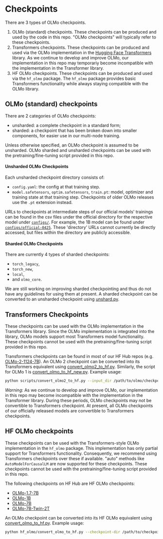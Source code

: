 Checkpoints
===

There are 3 types of OLMo checkpoints.

1. OLMo (standard) checkpoints. These checkpoints can be produced and used by the code in this repo. "OLMo checkpoints" will typically refer to these checkpoints.
2. Transformers checkpoints. These checkpoints can be produced and used via the OLMo implementation in the [Hugging Face Transformers](https://huggingface.co/docs/transformers/index) library. As we continue to develop and improve OLMo, our implementation in this repo may temporariy become incompatible with the implementation in the Transformer library.
3. HF OLMo checkpoints. These checkpoints can be produced and used via the `hf_olmo` package. The `hf_olmo` package provides basic Transformers functionality while always staying compatible with the OLMo library.

OLMo (standard) checkpoints
---

There are 2 categories of OLMo checkpoints:
- unsharded: a complete checkpoint in a standard form;
- sharded: a checkpoint that has been broken down into smaller components, for easier use in our multi-node training.

Unless otherwise specified, an OLMo checkpoint is assumed to be unsharded. OLMo sharded and unsharded checkpoints can be used with the pretraining/fine-tuning script provided in this repo.

#### Unsharded OLMo Checkpoints

Each unsharded checkpoint directory consists of:

- `config.yaml`: the config at that training step.
- `model.safetensors`, `optim.safetensors`, `train.pt`: model, optimizer and training state at that training step. Checkpoints of older OLMo releases use the `.pt` extension instead.

URLs to checkpoints at intermediate steps of our official models' trainings can be found in the csv files under the official directory for the respective model under [`configs/`](https://github.com/allenai/OLMo/blob/main/configs). For example, the 1B model can be found under [`configs/official-0425`](https://github.com/allenai/OLMo/tree/main/configs/official-0425). These 'directory' URLs cannot currently be directly accessed, but files within the directory are publicly accessible.

#### Sharded OLMo Checkpoints

There are currently 4 types of sharded checkpoints:
- `torch_legacy`,
- `torch_new`,
- `local`,
- and `olmo_core`.

We are still working on improving sharded checkpointing and thus do not have any guidelines for using them at present. A sharded checkpoint can be converted to an unsharded checkpoint using [unshard.py](https://github.com/allenai/OLMo/blob/main/scripts/unshard.py).

Transformers Checkpoints
---

These checkpoints can be used with the OLMo implementation in the Transformers library. Since the OLMo implementation is integrated into the library, OLMo models support most Transformers model functionality. These checkpoints cannot be used with the pretraining/fine-tuning script provided in this repo.

Transformers checkpoints can be found in most of our HF Hub repos (e.g. [OLMo-2-1124-7B](https://huggingface.co/allenai/OLMo-2-1124-7B)). An OLMo 2 checkpoint can be converted into its Transformers equivalent using [convert_olmo2_to_hf.py](https://github.com/allenai/OLMo/blob/main/scripts/convert_olmo2_to_hf.py). Similarly, the script for OLMo 1 is [convert_olmo_to_hf_new.py](https://github.com/allenai/OLMo/blob/main/scripts/convert_olmo_to_hf_new.py). Example usage:

```bash
python scripts/convert_olmo2_to_hf.py --input_dir /path/to/olmo/checkpoint --output_dir /path/to/hf/checkpoint/ --tokenizer_json_path tokenizers/allenai_gpt-neox-olmo-dolma-v1_5.json
```

*Warning*: As we continue to develop and improve OLMo, our implementation in this repo may become incompatible with the implementation in the Transformer library. During these periods, OLMo checkpoints may not be convertible to Transformers checkpoint. At present, all OLMo checkpoints of our officially released models are convertible to Transformers checkpoints.

HF OLMo checkpoints
---

These checkpoints can be used with the Transformers-style OLMo implementation in the `hf_olmo` package. This implementation has only partial support for Transformers functionality. Consequently, we recommend using Transformers checkpoints over these if available.
"auto" methods like `AutoModelForCausalLM` are now supported for these checkpoints.
These checkpoints cannot be used with the pretraining/fine-tuning script provided in this repo.

The following checkpoints on HF Hub are HF OLMo checkpoints:
- [OLMo-1.7-7B](https://huggingface.co/allenai/OLMo-1.7-7B)
- [OLMo-1B](https://huggingface.co/allenai/OLMo-1B)
- [OLMo-7B](https://huggingface.co/allenai/OLMo-7B)
- [OLMo-7B-Twin-2T](https://huggingface.co/allenai/OLMo-7B-Twin-2T)

An OLMo checkpoint can be converted into its HF OLMo equivalent using [convert_olmo_to_hf.py](https://github.com/allenai/OLMo/blob/main/hf_olmo/convert_olmo_to_hf.py). Example usage:

```bash
python hf_olmo/convert_olmo_to_hf.py --checkpoint-dir /path/to/checkpoint
```
